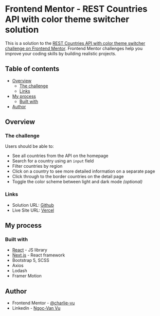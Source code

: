 # Frontend Mentor - REST Countries API with color theme switcher solution

This is a solution to the [REST Countries API with color theme switcher challenge on Frontend Mentor](https://www.frontendmentor.io/challenges/rest-countries-api-with-color-theme-switcher-5cacc469fec04111f7b848ca). Frontend Mentor challenges help you improve your coding skills by building realistic projects.

## Table of contents

- [Overview](#overview)
  - [The challenge](#the-challenge)
  - [Links](#links)
- [My process](#my-process)
  - [Built with](#built-with)
- [Author](#author)

## Overview

### The challenge

Users should be able to:

- See all countries from the API on the homepage
- Search for a country using an `input` field
- Filter countries by region
- Click on a country to see more detailed information on a separate page
- Click through to the border countries on the detail page
- Toggle the color scheme between light and dark mode _(optional)_

### Links

- Solution URL: [Github](https://github.com/charlie-vu/rest-countries-api.git)
- Live Site URL: [Vercel](https://charlie-rest-countries-api.vercel.app/)

## My process

### Built with

- [React](https://reactjs.org/) - JS library
- [Next.js](https://nextjs.org/) - React framework
- Bootstrap 5, SCSS
- Axios
- Lodash
- Framer Motion

## Author

- Frontend Mentor - [@charlie-vu](https://www.frontendmentor.io/profile/charlie-vu)
- Linkedin - [Ngoc-Van Vu](https://www.linkedin.com/in/ngoc-van-vu-92670735)
